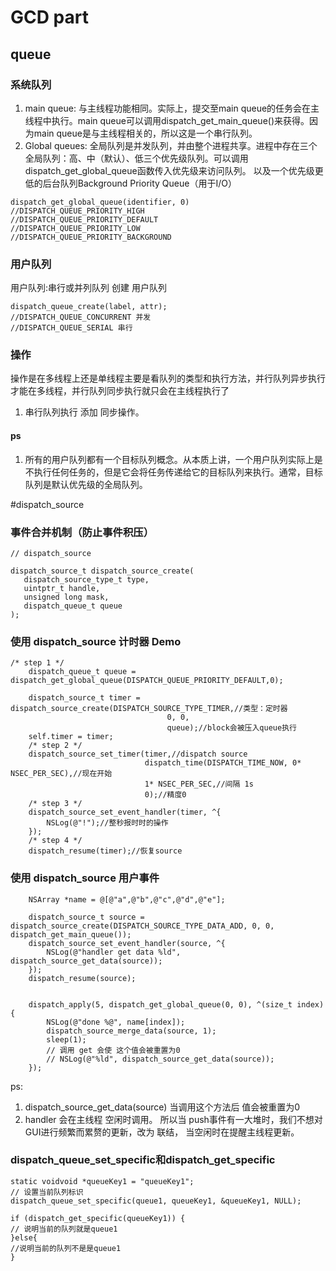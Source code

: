 # GCD part

## queue

### 系统队列

1. main queue: 与主线程功能相同。实际上，提交至main queue的任务会在主线程中执行。main queue可以调用dispatch_get_main_queue()来获得。因为main queue是与主线程相关的，所以这是一个串行队列。
2. Global queues: 全局队列是并发队列，并由整个进程共享。进程中存在三个全局队列：高、中（默认）、低三个优先级队列。可以调用dispatch_get_global_queue函数传入优先级来访问队列。 以及一个优先级更低的后台队列Background Priority Queue（用于I/O）
```
dispatch_get_global_queue(identifier, 0)
//DISPATCH_QUEUE_PRIORITY_HIGH
//DISPATCH_QUEUE_PRIORITY_DEFAULT
//DISPATCH_QUEUE_PRIORITY_LOW
//DISPATCH_QUEUE_PRIORITY_BACKGROUND
```

### 用户队列
用户队列:串行或并列队列 
创建 用户队列
```
dispatch_queue_create(label, attr);
//DISPATCH_QUEUE_CONCURRENT 并发 
//DISPATCH_QUEUE_SERIAL 串行
```

### 操作
操作是在多线程上还是单线程主要是看队列的类型和执行方法，并行队列异步执行才能在多线程，并行队列同步执行就只会在主线程执行了

1. 串行队列执行 添加 同步操作。




#### ps 
1. 所有的用户队列都有一个目标队列概念。从本质上讲，一个用户队列实际上是不执行任何任务的，但是它会将任务传递给它的目标队列来执行。通常，目标队列是默认优先级的全局队列。


#dispatch_source

### 事件合并机制（防止事件积压）
```objc
// dispatch_source

dispatch_source_t dispatch_source_create(
   dispatch_source_type_t type,
   uintptr_t handle,
   unsigned long mask,
   dispatch_queue_t queue
);

```


### 使用 dispatch_source 计时器 Demo

```objc
/* step 1 */
    dispatch_queue_t queue = dispatch_get_global_queue(DISPATCH_QUEUE_PRIORITY_DEFAULT,0);
    
    dispatch_source_t timer = dispatch_source_create(DISPATCH_SOURCE_TYPE_TIMER,//类型：定时器
                                   0, 0,
                                   queue);//block会被压入queue执行
    self.timer = timer;
    /* step 2 */
    dispatch_source_set_timer(timer,//dispatch source
                              dispatch_time(DISPATCH_TIME_NOW, 0* NSEC_PER_SEC),//现在开始
                              1* NSEC_PER_SEC,//间隔 1s
                              0);//精度0
    /* step 3 */
    dispatch_source_set_event_handler(timer, ^{
        NSLog(@"!");//整秒报时时的操作
    });
    /* step 4 */
    dispatch_resume(timer);//恢复source
```

### 使用 dispatch_source 用户事件

```objc
    NSArray *name = @[@"a",@"b",@"c",@"d",@"e"];
    
    dispatch_source_t source = dispatch_source_create(DISPATCH_SOURCE_TYPE_DATA_ADD, 0, 0, dispatch_get_main_queue());
    dispatch_source_set_event_handler(source, ^{
        NSLog(@"handler get data %ld", dispatch_source_get_data(source));
    });
    dispatch_resume(source);
    

    dispatch_apply(5, dispatch_get_global_queue(0, 0), ^(size_t index) {
        NSLog(@"done %@", name[index]);
        dispatch_source_merge_data(source, 1);
        sleep(1);
        // 调用 get 会使 这个值会被重置为0
        // NSLog(@"%ld", dispatch_source_get_data(source));
    });
```

ps:
1. dispatch_source_get_data(source)  当调用这个方法后 值会被重置为0
2. handler 会在主线程 空闲时调用。 所以当 push事件有一大堆时，我们不想对GUI进行频繁而累赘的更新，改为 联结， 当空闲时在提醒主线程更新。


### dispatch_queue_set_specific和dispatch_get_specific

```objc
static voidvoid *queueKey1 = "queueKey1";
// 设置当前队列标识
dispatch_queue_set_specific(queue1, queueKey1, &queueKey1, NULL);

if (dispatch_get_specific(queueKey1)) {  
// 说明当前的队列就是queue1  
}else{  
//说明当前的队列不是是queue1  
}   

```

